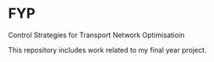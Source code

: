 # FYP
Control Strategies for Transport Network Optimisatioin


This repository includes work related to my final year project.